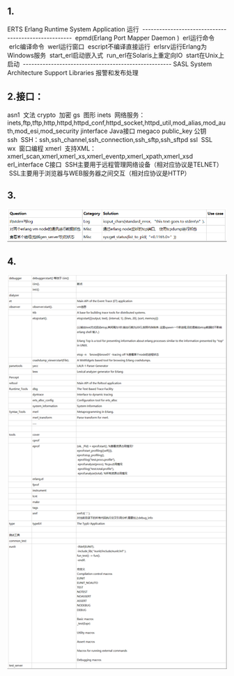 ## 1.
ERTS Erlang Runtime System Application 运行
 -----------------------------------------------------
 epmd(Erlang Port Mapper Daemon )
 erl运行命令
 erlc编译命令
 werl运行窗口
 escript不编译直接运行
 erlsrv运行Erlang为Windows服务
 start_erl启动嵌入式
 run_erl在Solaris上重定向IO
 start在Unix上启动
 -----------------------------------------------------
SASL System Architecture Support Libraries 报警和发布处理

## 2.接口：
asn1  文法
crypto  加密
gs  图形
inets  网络服务：inets,ftp,tftp,http,httpd,httpd_conf,httpd_socket,httpd_util,mod_alias,mod_auth,mod_esi,mod_security
jinterface Java接口
megaco
public_key 公钥
ssh  SSH：ssh,ssh_channel,ssh_connection,ssh_sftp,ssh_sftpd
ssl  SSL
wx  窗口编程
xmerl  支持XML：xmerl_scan,xmerl,xmerl_xs,xmerl_eventp,xmerl_xpath,xmerl_xsd
erl_interface C接口
 SSH主要用于远程管理网络设备（相对应协议是TELNET）
 SSL主要用于浏览器与WEB服务器之间交互（相对应协议是HTTP）

## 3.
![](images/screenshot_1534332992548.png)


## 4.	
![](images/screenshot_1534590777445.png)
